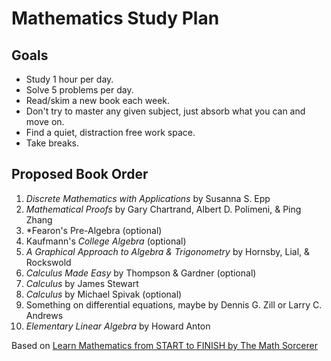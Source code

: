 # Mathematics Study Plan

## Goals
- Study 1 hour per day.
- Solve 5 problems per day.
- Read/skim a new book each week.
- Don't try to master any given subject, just absorb what you can and move on.
- Find a quiet, distraction free work space.
- Take breaks.

## Proposed Book Order
1. *Discrete Mathematics with Applications* by Susanna S. Epp
2. *Mathematical Proofs* by Gary Chartrand, Albert D. Polimeni, & Ping Zhang
3. *Fearon's Pre-Algebra (optional)
4. Kaufmann's *College Algebra* (optional)
5. *A Graphical Approach to Algebra & Trigonometry* by Hornsby, Lial, & Rockswold
6. *Calculus Made Easy* by Thompson & Gardner (optional)
7. *Calculus* by James Stewart
8. *Calculus* by Michael Spivak (optional)
9. Something on differential equations, maybe by Dennis G. Zill or Larry C. Andrews
10. *Elementary Linear Algebra* by Howard Anton

Based on [Learn Mathematics from START to FINISH by The Math Sorcerer](https://youtu.be/pTnEG_WGd2Q)
